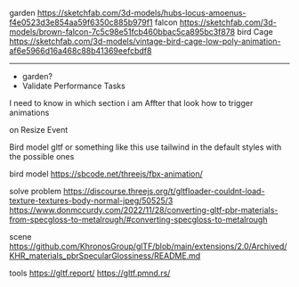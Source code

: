 garden https://sketchfab.com/3d-models/hubs-locus-amoenus-f4e0523d3e854aa59f6350c885b979f1
falcon https://sketchfab.com/3d-models/brown-falcon-7c5c98e51fcb460bbac5ca895bc3f878
bird Cage https://sketchfab.com/3d-models/vintage-bird-cage-low-poly-animation-af6e5966d16a468c88b41369eefcbdf8

---

- garden?
- Validate Performance
  Tasks

I need to know in which section i am
Affter that look how to trigger animations

on Resize Event

Bird model gltf or something like this
use tailwind in the default styles with the possible ones



bird model
https://sbcode.net/threejs/fbx-animation/

solve problem
https://discourse.threejs.org/t/gltfloader-couldnt-load-texture-textures-body-normal-jpeg/50525/3
https://www.donmccurdy.com/2022/11/28/converting-gltf-pbr-materials-from-specgloss-to-metalrough/#converting-specgloss-to-metalrough

scene
https://github.com/KhronosGroup/glTF/blob/main/extensions/2.0/Archived/KHR_materials_pbrSpecularGlossiness/README.md

tools
https://gltf.report/
https://gltf.pmnd.rs/



